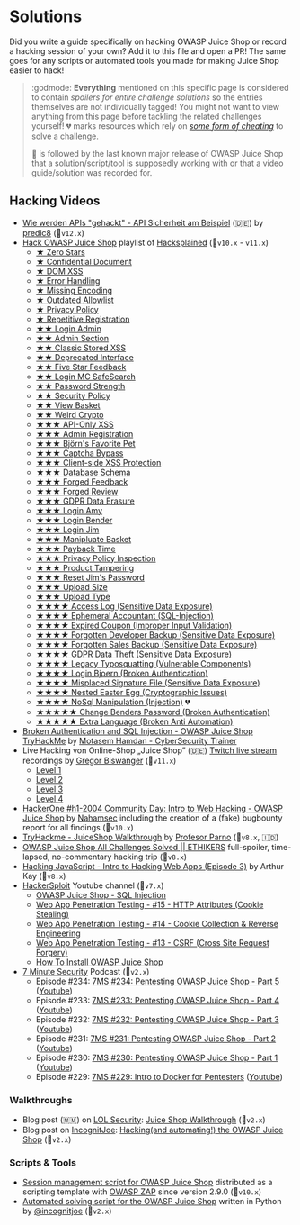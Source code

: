 # Solutions

Did you write a guide specifically on hacking OWASP Juice Shop or record a hacking session of your own? Add it to this
file and open a PR! The same goes for any scripts or automated tools you made for making Juice Shop easier to hack!

> :godmode: **Everything** mentioned on this specific page is considered
> to contain _spoilers for entire challenge solutions_ so the entries
> themselves are not individually tagged! You might not want to view
> anything from this page before tackling the related challenges
> yourself! :broken_heart: marks resources which rely on
> [_some form of cheating_](https://pwning.owasp-juice.shop/part1/rules.html#%E2%9D%8C-things-considered-cheating)
> to solve a challenge.
>
> 🧃 is followed by the last known major release of OWASP Juice Shop
> that a solution/script/tool is supposedly working with or that a video
> guide/solution was recorded for.

## Hacking Videos

* [Wie werden APIs "gehackt" - API Sicherheit am Beispiel](https://youtu.be/wGtS5qQ0bC0) (:de:)
  by
  [predic8](https://www.youtube.com/channel/UC9ONq2LjrImWzWrWf6MYd2A) (🧃`v12.x`)
* [Hack OWASP Juice Shop](https://www.youtube.com/watch?v=0YSNRz0NRt8&list=PL8j1j35M7wtKXpTBE6V1RlN_pBZ4StKZw)
  playlist of
  [Hacksplained](https://www.youtube.com/channel/UCyv6ItVqQPnlFFi2zLxlzXA)
  (🧃`v10.x` - `v11.x`)
    * [★ Zero Stars](https://youtu.be/0YSNRz0NRt8)
    * [★ Confidential Document](https://youtu.be/Yi7OiMtzGXc)
    * [★ DOM XSS](https://youtu.be/BuVxyBo05F8)
    * [★ Error Handling](https://youtu.be/WGafQnjSMk4)
    * [★ Missing Encoding](https://youtu.be/W7Bt2AmYtao)
    * [★ Outdated Allowlist](https://youtu.be/TEdZAXuTfpk)
    * [★ Privacy Policy](https://youtu.be/f5tM_4vBq-w)
    * [★ Repetitive Registration](https://youtu.be/mHjYOtKGYQM)
    * [★★ Login Admin](https://youtu.be/LuU1fSuc7Gg)
    * [★★ Admin Section](https://youtu.be/BPLhu354esc)
    * [★★ Classic Stored XSS](https://youtu.be/dxzU6djocJQ)
    * [★★ Deprecated Interface](https://youtu.be/yQ40B_eSj48)
    * [★★ Five Star Feedback](https://youtu.be/9BsfRJA_-ik)
    * [★★ Login MC SafeSearch](https://youtu.be/8VhGBdVK9ik)
    * [★★ Password Strength](https://youtu.be/fnuz-3QM8ac)
    * [★★ Security Policy](https://youtu.be/_h829JTNtKo)
    * [★★ View Basket](https://youtu.be/hBbdxn3-aiU)
    * [★★ Weird Crypto](https://youtu.be/GWJouiMUJno)
    * [★★★ API-Only XSS](https://youtu.be/aGjLR4uc0ys)
    * [★★★ Admin Registration](https://youtu.be/-H3Ngs-S0Ms)
    * [★★★ Björn's Favorite Pet](https://youtu.be/a0k465G8Zkc)
    * [★★★ Captcha Bypass](https://youtu.be/pgGVVOhIiaM)
    * [★★★ Client-side XSS Protection](https://youtu.be/bNjsjs0T0_k)
    * [★★★ Database Schema](https://youtu.be/0-D-e66U2Z0)
    * [★★★ Forged Feedback](https://youtu.be/99iKTSkZ814)
    * [★★★ Forged Review](https://youtu.be/k2abfhtuU9c)
    * [★★★ GDPR Data Erasure](https://youtu.be/zBTYSpp41u8)
    * [★★★ Login Amy](https://youtu.be/ICln3xcVxzI)
    * [★★★ Login Bender](https://youtu.be/a6kh9fL77A0)
    * [★★★ Login Jim](https://youtu.be/zJpJibswGWA)
    * [★★★ Manipluate Basket](https://youtu.be/pdtDtmIiSOQ)
    * [★★★ Payback Time](https://youtu.be/QN4f00VsXn4)
    * [★★★ Privacy Policy Inspection](https://youtu.be/5DUXTmp5KbI)
    * [★★★ Product Tampering](https://youtu.be/G4UKdotkyu8)
    * [★★★ Reset Jim's Password](https://youtu.be/qYVlxeKVhgA)
    * [★★★ Upload Size](https://youtu.be/5pcAPUihhWA)
    * [★★★ Upload Type](https://youtu.be/4FPyMdyVt2s)
    * [★★★★ Access Log (Sensitive Data Exposure)](https://youtu.be/RBTfGk-ZwnY)
    * [★★★★ Ephemeral Accountant (SQL-Injection)](https://youtu.be/rD-_fRDHf9o)
    * [★★★★ Expired Coupon (Improper Input Validation)](https://youtu.be/4cWTUdTvTZg)
    * [★★★★ Forgotten Developer Backup (Sensitive Data Exposure)](https://youtu.be/YvkuVZ6r2Rg)
    * [★★★★ Forgotten Sales Backup (Sensitive Data Exposure)](https://youtu.be/5g4WRASni6g)
    * [★★★★ GDPR Data Theft (Sensitive Data Exposure)](https://youtu.be/GPW90c4Ahbc)
    * [★★★★ Legacy Typosquatting (Vulnerable Components)](https://youtu.be/HqkGeWtwiHY)
    * [★★★★ Login Bjoern (Broken Authentication)](https://youtu.be/pmBJ1ZAlpF8)
    * [★★★★ Misplaced Signature File (Sensitive Data Exposure)](https://youtu.be/56qHiwxTjYY)
    * [★★★★ Nested Easter Egg (Cryptographic Issues)](https://youtu.be/yvatrnWvcGE)
    * [★★★★ NoSql Manipulation (Injection)](https://youtu.be/frymuDxKwmc)
      :broken_heart:
    * [★★★★★ Change Benders Password (Broken Authentication)](https://youtu.be/J3BSi-z9_7I)
    * [★★★★★ Extra Language (Broken Anti Automation)](https://youtu.be/KU2LzxABetk)
* [Broken Authentication and SQL Injection - OWASP Juice Shop TryHackMe](https://youtu.be/W4MXUnZB2jc)
  by
  [Motasem Hamdan - CyberSecurity Trainer](https://www.youtube.com/channel/UCNSdU_1ehXtGclimTVckHmQ)
* Live Hacking von Online-Shop „Juice Shop” (:de:)
  [Twitch live stream](https://www.twitch.tv/GregorBiswanger) recordings by
  [Gregor Biswanger](https://www.youtube.com/channel/UCGMA9qDbIQ-EhgLD-ZrsHWw)
  (🧃`v11.x`)
    * [Level 1](https://youtu.be/ccy-eKYpdbk)
    * [Level 2](https://youtu.be/KtMPEDJx0Sg)
    * [Level 3](https://youtu.be/aqXfFVHJ91g)
    * [Level 4](https://youtu.be/jfe-iEePlTc)
* [HackerOne #h1-2004 Community Day: Intro to Web Hacking - OWASP Juice Shop](https://youtu.be/KmlwIwG7Kv4)
  by [Nahamsec](https://twitch.tv/nahamsec) including the creation of a
  (fake) bugbounty report for all findings (🧃`v10.x`)
* [TryHackme - JuiceShop Walkthrough](https://youtu.be/3yYNvRVlKmo) by
  [Profesor Parno](https://www.youtube.com/channel/UCcBThq4OKjox_kfPkG1BF0Q)
  (🧃`v8.x`, 🇮🇩)
* [OWASP Juice Shop All Challenges Solved || ETHIKERS](https://youtu.be/Fjdhf6OHgRk)
  full-spoiler, time-lapsed, no-commentary hacking trip (🧃`v8.x`)
* [Hacking JavaScript - Intro to Hacking Web Apps (Episode 3)](https://youtu.be/ejB1i5n_d7o)
  by Arthur Kay (🧃`v8.x`)
* [HackerSploit](https://www.youtube.com/channel/UC0ZTPkdxlAKf-V33tqXwi3Q)
  Youtube channel (🧃`v7.x`)
    * [OWASP Juice Shop - SQL Injection](https://youtu.be/nH4r6xv-qGg)
    * [Web App Penetration Testing - #15 - HTTP Attributes (Cookie Stealing)](https://youtu.be/8s3ChNKU85Q)
    * [Web App Penetration Testing - #14 - Cookie Collection & Reverse Engineering](https://youtu.be/qtr0qtptYys)
    * [Web App Penetration Testing - #13 - CSRF (Cross Site Request Forgery)](https://youtu.be/TwG0Rd0hr18)
    * [How To Install OWASP Juice Shop](https://youtu.be/tvNKp1QXV_8)
* [7 Minute Security](https://7ms.us) Podcast (🧃`v2.x`)
    * Episode #234:
      [7MS #234: Pentesting OWASP Juice Shop - Part 5](https://7ms.us/7ms-234-pentesting-owasp-juice-shop-part5/)
      ([Youtube](https://www.youtube.com/watch?v=lGVAXCfFwv0))
    * Episode #233:
      [7MS #233: Pentesting OWASP Juice Shop - Part 4](https://7ms.us/7ms-233-pentesting-owasp-juice-shop-part-4/)
      ([Youtube](https://www.youtube.com/watch?v=1hhd9EwX7h0))
    * Episode #232:
      [7MS #232: Pentesting OWASP Juice Shop - Part 3](https://7ms.us/7ms-232-pentesting-owasp-juice-shop-part-3/)
      ([Youtube](https://www.youtube.com/watch?v=F8iRF2d-YzE))
    * Episode #231:
      [7MS #231: Pentesting OWASP Juice Shop - Part 2](https://7ms.us/7ms-231-pentesting-owasp-juice-shop-part-2/)
      ([Youtube](https://www.youtube.com/watch?v=523l4Pzhimc))
    * Episode #230:
      [7MS #230: Pentesting OWASP Juice Shop - Part 1](https://7ms.us/7ms-230-pentesting-owasp-juice-shop-part-1/)
      ([Youtube](https://www.youtube.com/watch?v=Cz37iejTsH4))
    * Episode #229:
      [7MS #229: Intro to Docker for Pentesters](https://7ms.us/7ms-229-intro-to-docker-for-pentesters/)
      ([Youtube](https://youtu.be/WIpxvBpnylI?t=407))

### Walkthroughs

* Blog post (:myanmar:) on [LOL Security](http://location-href.com/):
  [Juice Shop Walkthrough](http://location-href.com/owasp-juice-shop-walkthroughs/)
  (🧃`v2.x`)
* Blog post on [IncognitJoe](https://incognitjoe.github.io/):
  [Hacking(and automating!) the OWASP Juice Shop](https://incognitjoe.github.io/hacking-the-juice-shop.html)
  (🧃`v2.x`)

### Scripts & Tools

* [Session management script for OWASP Juice Shop](https://github.com/zaproxy/zaproxy/blob/master/zap/src/main/dist/scripts/templates/session/Juice%20Shop%20Session%20Management.js)
  distributed as a scripting template with
  [OWASP ZAP](https://github.com/zaproxy/zaproxy) since version 2.9.0
  (🧃`v10.x`)
* [Automated solving script for the OWASP Juice Shop](https://github.com/incognitjoe/juice-shop-solver)
  written in Python by [@incognitjoe](https://github.com/incognitjoe)
  (🧃`v2.x`)

